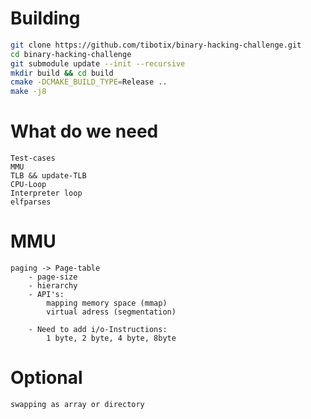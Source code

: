 


# Building

```sh
git clone https://github.com/tibotix/binary-hacking-challenge.git
cd binary-hacking-challenge
git submodule update --init --recursive
mkdir build && cd build
cmake -DCMAKE_BUILD_TYPE=Release ..
make -j8
```

# What do we need
    Test-cases
    MMU
    TLB && update-TLB
    CPU-Loop
    Interpreter loop
    elfparses

# MMU
    paging -> Page-table
        - page-size
        - hierarchy
        - API's:
            mapping memory space (mmap)
            virtual adress (segmentation)
            
        - Need to add i/o-Instructions:
            1 byte, 2 byte, 4 byte, 8byte

# Optional
    swapping as array or directory
    

